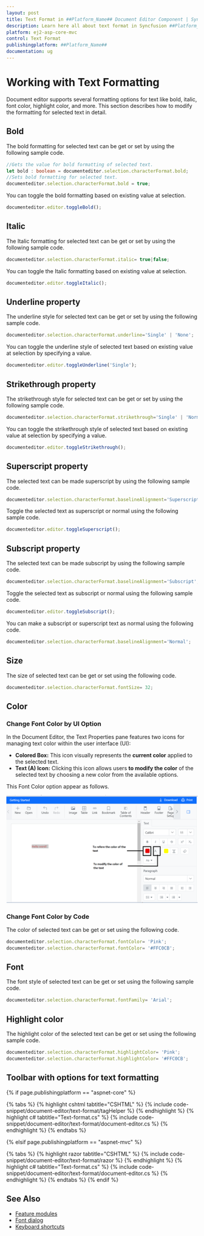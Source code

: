```yaml
---
layout: post
title: Text Format in ##Platform_Name## Document Editor Component | Syncfusion
description: Learn here all about text format in Syncfusion ##Platform_Name## Document Editor component of Syncfusion Essential JS 2 and more.
platform: ej2-asp-core-mvc
control: Text Format
publishingplatform: ##Platform_Name##
documentation: ug
---
```



# Working with Text Formatting

Document editor supports several formatting options for text like bold, italic, font color, highlight color, and more. This section describes how to modify the formatting for selected text in detail.

## Bold

The bold formatting for selected text can be get or set by using the following sample code.

```typescript
//Gets the value for bold formatting of selected text.
let bold : boolean = documenteditor.selection.characterFormat.bold;
//Sets bold formatting for selected text.
documenteditor.selection.characterFormat.bold = true;
```

You can toggle the bold formatting based on existing value at selection.

```typescript
documenteditor.editor.toggleBold();
```

## Italic

The Italic formatting for selected text can be get or set by using the following sample code.

```typescript
documenteditor.selection.characterFormat.italic= true|false;
```

You can toggle the Italic formatting based on existing value at selection.

```typescript
documenteditor.editor.toggleItalic();
```

## Underline property

The underline style for selected text can be get or set by using the following sample code.

```typescript
documenteditor.selection.characterFormat.underline='Single' | 'None';
```

You can toggle the underline style of selected text based on existing value at selection by specifying a value.

```typescript
documenteditor.editor.toggleUnderline('Single');
```

## Strikethrough property

The strikethrough style for selected text can be get or set by using the following sample code.

```typescript
documenteditor.selection.characterFormat.strikethrough='Single' | 'Normal';
```

You can toggle the strikethrough style of selected text based on existing value at selection by specifying a value.

```typescript
documenteditor.editor.toggleStrikethrough();
```

## Superscript property

The selected text can be made superscript by using the following sample code.

```typescript
documenteditor.selection.characterFormat.baselineAlignment='Superscript';
```

Toggle the selected text as superscript or normal using the following sample code.

```typescript
documenteditor.editor.toggleSuperscript();
```

## Subscript property

The selected text can be made subscript by using the following sample code.

```typescript
documenteditor.selection.characterFormat.baselineAlignment='Subscript';
```

Toggle the selected text as subscript or normal using the following sample code.

```typescript
documenteditor.editor.toggleSubscript();
```

You can make a subscript or superscript text as normal using the following code.

```typescript
documenteditor.selection.characterFormat.baselineAlignment='Normal';
```

## Size

The size of selected text can be get or set using the following code.

```typescript
documenteditor.selection.characterFormat.fontSize= 32;
```

## Color

### Change Font Color by UI Option

In the Document Editor, the Text Properties pane features two icons for managing text color within the user interface (UI):

* **Colored Box:** This icon visually represents the **current color** applied to the selected text.
* **Text (A) Icon:** Clicking this icon allows users **to modify the color** of the selected text by choosing a new color from the available options.

This Font Color option appear as follows.

![Font Color](images/fontColor.PNG)

### Change Font Color by Code

The color of selected text can be get or set using the following code.

```typescript
documenteditor.selection.characterFormat.fontColor= 'Pink';
documenteditor.selection.characterFormat.fontColor= '#FFC0CB';
```

## Font

The font style of selected text can be get or set using the following sample code.

```typescript
documenteditor.selection.characterFormat.fontFamily= 'Arial';
```

## Highlight color

The highlight color of the selected text can be get or set using the following sample code.

```typescript
documenteditor.selection.characterFormat.highlightColor= 'Pink';
documenteditor.selection.characterFormat.highlightColor= '#FFC0CB';
```

## Toolbar with options for text formatting

{% if page.publishingplatform == "aspnet-core" %}

{% tabs %}
{% highlight cshtml tabtitle="CSHTML" %}
{% include code-snippet/document-editor/text-format/tagHelper %}
{% endhighlight %}
{% highlight c# tabtitle="Text-format.cs" %}
{% include code-snippet/document-editor/text-format/document-editor.cs %}
{% endhighlight %}
{% endtabs %}

{% elsif page.publishingplatform == "aspnet-mvc" %}

{% tabs %}
{% highlight razor tabtitle="CSHTML" %}
{% include code-snippet/document-editor/text-format/razor %}
{% endhighlight %}
{% highlight c# tabtitle="Text-format.cs" %}
{% include code-snippet/document-editor/text-format/document-editor.cs %}
{% endhighlight %}
{% endtabs %}
{% endif %}



## See Also

* [Feature modules](../document-editor/feature-module/)
* [Font dialog](../document-editor/dialog/#font-dialog)
* [Keyboard shortcuts](../document-editor/keyboard-shortcut/)